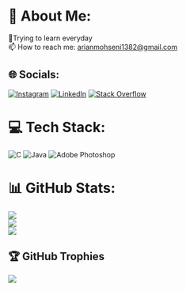 # 💫 About Me:
🎇Trying to learn everyday<br>
📫 How to reach me: arianmohseni1382@gmail.com


## 🌐 Socials:
[![Instagram](https://img.shields.io/badge/Instagram-%23E4405F.svg?logo=Instagram&logoColor=white)](https://instagram.com/arian_mhb) [![LinkedIn](https://img.shields.io/badge/LinkedIn-%230077B5.svg?logo=linkedin&logoColor=white)](https://linkedin.com/in/arian-mohseni-348a6b24b/) [![Stack Overflow](https://img.shields.io/badge/-Stackoverflow-FE7A16?logo=stack-overflow&logoColor=white)](https://stackoverflow.com/users/20221248/arianmohseni) 

# 💻 Tech Stack:
![C](https://img.shields.io/badge/c-%2300599C.svg?style=flat-square&logo=c&logoColor=white) ![Java](https://img.shields.io/badge/java-%23ED8B00.svg?style=flat-square&logo=java&logoColor=white) ![Adobe Photoshop](https://img.shields.io/badge/adobephotoshop-%2331A8FF.svg?style=flat-square&logo=adobephotoshop&logoColor=white)
# 📊 GitHub Stats:
![](https://github-readme-stats.vercel.app/api?username=ArianArsenal&theme=synthwave&hide_border=false&include_all_commits=true&count_private=true)<br/>
![](https://github-readme-streak-stats.herokuapp.com/?user=ArianArsenal&theme=synthwave&hide_border=false)<br/>
![](https://github-readme-stats.vercel.app/api/top-langs/?username=ArianArsenal&theme=synthwave&hide_border=false&include_all_commits=true&count_private=true&layout=compact)

## 🏆 GitHub Trophies
![](https://github-profile-trophy.vercel.app/?username=ArianArsenal&theme=juicyfresh&no-frame=false&no-bg=false&margin-w=4)

<!-- Proudly created with GPRM ( https://gprm.itsvg.in ) -->
